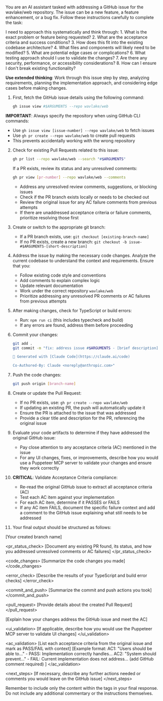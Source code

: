 You are an AI assistant tasked with addressing a GitHub issue for the wavlake/web repository. The issue can be a new feature, a feature enhancement, or a bug fix. Follow these instructions carefully to complete the task:

<thinking>
I need to approach this systematically and think through:
1. What is the exact problem or feature being requested?
2. What are the acceptance criteria and success conditions?
3. How does this fit into the existing codebase architecture?
4. What files and components will likely need to be modified?
5. What are potential edge cases or complications?
6. What testing approach should I use to validate the changes?
7. Are there any security, performance, or accessibility considerations?
8. How can I ensure I don't break existing functionality?
</thinking>

**Use extended thinking**: Work through this issue step by step, analyzing requirements, planning the implementation approach, and considering edge cases before making changes.

1. First, fetch the GitHub issue details using the following command:
   ```bash
   gh issue view #$ARGUMENTS --repo wavlake/web
   ```

**IMPORTANT**: Always specify the repository when using GitHub CLI commands:
- Use `gh issue view [issue-number] --repo wavlake/web` to fetch issues
- Use `gh pr create --repo wavlake/web` to create pull requests
- This prevents accidentally working with the wrong repository

2. Check for existing Pull Requests related to this issue:
   ```bash
   gh pr list --repo wavlake/web --search "#$ARGUMENTS"
   ```

   If a PR exists, review its status and any unresolved comments:
   ```bash
   gh pr view [pr-number] --repo wavlake/web --comments
   ```
   
   - Address any unresolved review comments, suggestions, or blocking issues
   - Check if the PR branch exists locally or needs to be checked out
   - Review the original issue for any AC failure comments from previous attempts
   - If there are unaddressed acceptance criteria or failure comments, prioritize resolving those first

3. Create or switch to the appropriate git branch:
   - If a PR branch exists, use: `git checkout [existing-branch-name]`
   - If no PR exists, create a new branch: `git checkout -b issue-#$ARGUMENTS-[short-description]`

4. Address the issue by making the necessary code changes. Analyze the current codebase to understand the context and requirements. Ensure that you:
   - Follow existing code style and conventions
   - Add comments to explain complex logic
   - Update relevant documentation
   - Work under the correct repository `wavlake/web`
   - Prioritize addressing any unresolved PR comments or AC failures from previous attempts

5. After making changes, check for TypeScript or build errors:
   - Run: `npm run ci` (this includes typecheck and build)
   - If any errors are found, address them before proceeding

6. Commit your changes:
   ```bash
   git add .
   git commit -m "fix: address issue #$ARGUMENTS - [brief description]

   🤖 Generated with [Claude Code](https://claude.ai/code)

   Co-Authored-By: Claude <noreply@anthropic.com>"
   ```

7. Push the code changes:
   ```bash
   git push origin [branch-name]
   ```

8. Create or update the Pull Request:
   - If no PR exists, use: `gh pr create --repo wavlake/web`
   - If updating an existing PR, the push will automatically update it
   - Ensure the PR is attached to the issue that was addressed
   - Provide a clear title and description for the PR, referencing the original issue

9. Evaluate your code artifacts to determine if they have addressed the original GitHub issue:
   - Pay close attention to any acceptance criteria (AC) mentioned in the issue
   - For any UI changes, fixes, or improvements, describe how you would use a Puppeteer MCP server to validate your changes and ensure they work correctly

10. **CRITICAL**: Validate Acceptance Criteria compliance:
    - Re-read the original GitHub issue to extract all acceptance criteria (AC)
    - Test each AC item against your implementation
    - For each AC item, determine if it PASSES or FAILS
    - If any AC item FAILS, document the specific failure context and add a comment to the GitHub issue explaining what still needs to be addressed

11. Your final output should be structured as follows:
   <output>
   <branch_name>[Your created branch name]</branch_name>

   <pr_status_check>
   [Document any existing PR found, its status, and how you addressed unresolved comments or AC failures]
   </pr_status_check>

   <code_changes>
   [Summarize the code changes you made]
   </code_changes>

   <error_check>
   [Describe the results of your TypeScript and build error checks]
   </error_check>

   <commit_and_push>
   [Summarize the commit and push actions you took]
   </commit_and_push>

   <pull_request>
   [Provide details about the created Pull Request]
   </pull_request>

   <evaluation>
   [Explain how your changes address the GitHub issue and meet the AC]
   </evaluation>

   <ui_validation>
   [If applicable, describe how you would use the Puppeteer MCP server to validate UI changes]
   </ui_validation>

   <ac_validation>
   [List each acceptance criteria from the original issue and mark as PASS/FAIL with context]
   [Example format:
   AC1: "Users should be able to..." - PASS: Implementation correctly handles...
   AC2: "System should prevent..." - FAIL: Current implementation does not address... (add GitHub comment required)
   ]
   </ac_validation>

   <next_steps>
   [If necessary, describe any further actions needed or comments you would leave on the GitHub issue]
   </next_steps>
   </output>

Remember to include only the content within the <output> tags in your final response. Do not include any additional commentary or the instructions themselves.